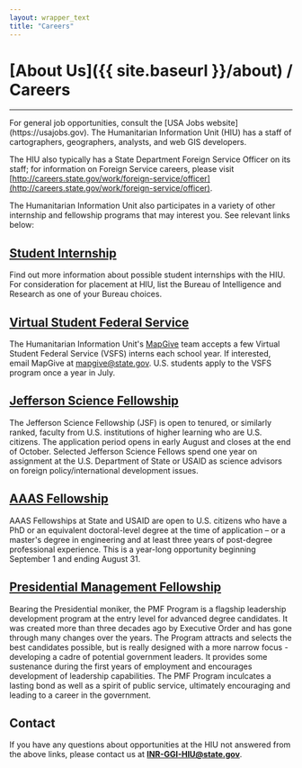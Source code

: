 ```yaml
---
layout: wrapper_text
title: "Careers"
---
```

# [About Us]({{ site.baseurl }}/about) / Careers
<hr>
For general job opportunities, consult the [USA Jobs website](https://usajobs.gov).  The Humanitarian Information Unit (HIU) has a staff of cartographers, geographers, analysts, and web GIS developers.

The HIU also typically has a State Department Foreign Service Officer on its staff; for information on Foreign Service careers, please visit [http://careers.state.gov/work/foreign-service/officer](http://careers.state.gov/work/foreign-service/officer).

The Humanitarian Information Unit also participates in a variety of other internship and fellowship programs that may interest you. See relevant links below:


## [Student Internship](https://careers.state.gov/interns-fellows/student-internships/)

Find out more information about possible student internships with the HIU. For consideration for placement at HIU, list the Bureau of Intelligence and Research as one of your Bureau choices.

## [Virtual Student Federal Service](https://vsfs.state.gov/)

The Humanitarian Information Unit's [MapGive](http://mapgive.state.gov) team accepts a few Virtual Student Federal Service (VSFS) interns each school year.  If interested, email MapGive at [mapgive@state.gov](mailto:mapgive@state.gov?subject=VSFS+Internship). U.S. students apply to the VSFS program once a year in July.

## [Jefferson Science Fellowship](http://sites.nationalacademies.org/PGA/Jefferson/)

The Jefferson Science Fellowship (JSF) is open to tenured, or similarly ranked, faculty from U.S. institutions of higher learning who are U.S. citizens. The application period opens in early August and closes at the end of October. Selected Jefferson Science Fellows spend one year on assignment at the U.S. Department of State or USAID as science advisors on foreign policy/international development issues.

## [AAAS Fellowship](https://careers.state.gov/work/fellowships/aaas)

AAAS Fellowships at State and USAID are open to U.S. citizens who have a PhD or an equivalent doctoral-level degree at the time of application – or a master's degree in engineering and at least three years of post-degree professional experience. This is a year-long opportunity beginning September 1 and ending August 31.

## [Presidential Management Fellowship](https://www.pmf.gov/)

Bearing the Presidential moniker, the PMF Program is a flagship leadership development program at the entry level for advanced degree candidates. It was created more than three decades ago by Executive Order and has gone through many changes over the years. The Program attracts and selects the best candidates possible, but is really designed with a more narrow focus - developing a cadre of potential government leaders. It provides some sustenance during the first years of employment and encourages development of leadership capabilities. The PMF Program inculcates a lasting bond as well as a spirit of public service, ultimately encouraging and leading to a career in the government.

## Contact

If you have any questions about opportunities at the HIU not answered from the above links, please contact us at **[INR-GGI-HIU@state.gov](mailto:INR-GGI-HIU@state.gov?subject=HIU+Careers)**.
